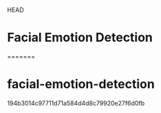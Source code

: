  HEAD
# Facial Emotion Detection
=======
# facial-emotion-detection
 194b3014c97711d71a584d4d8c79920e27f6d0fb
